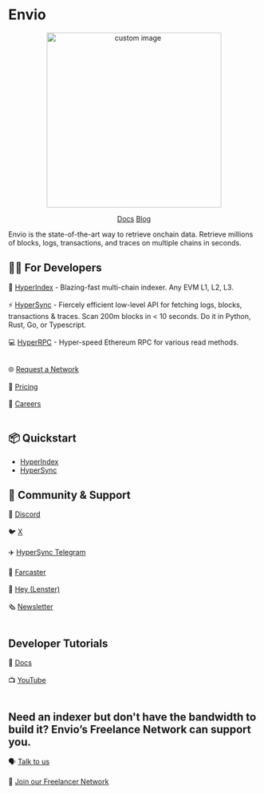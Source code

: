 # Envio
<p align="center">
  <img width="350" src="https://github.com/enviodev/.github/assets/82444671/602e8a3a-0ba7-46fc-b482-d77d016441d6" alt=" custom image"/>
<p align="center">
<a href="https://docs.envio.dev/docs/overview"> Docs</a>
<a href="https://docs.envio.dev/blog"> Blog</a>


Envio is the state-of-the-art way to retrieve onchain data. 
Retrieve millions of blocks, logs, transactions, and traces on multiple chains in seconds. 

## 👩‍💻 For Developers
📖 [HyperIndex](https://docs.envio.dev/docs/HyperIndex/overview) - Blazing-fast multi-chain indexer. Any EVM L1, L2, L3. <br><br>
⚡ [HyperSync](https://docs.envio.dev/docs/HyperSync/overview) - Fiercely efficient low-level API for fetching logs, blocks, transactions & traces. Scan 200m blocks in < 10 seconds. Do it in Python, Rust, Go, or Typescript. <br><br>
💻 [HyperRPC](https://docs.envio.dev/docs/HyperSync/overview-hyperrpc) - Hyper-speed Ethereum RPC for various read methods. <br><br>

🌐 [Request a Network](https://discord.com/invite/fztEvj79m3) <br><br>
💸 [Pricing](https://docs.envio.dev/docs/HyperIndex/hosted-service-billing) <br><br>
👷 [Careers](https://envio-dev.notion.site/Careers-2d40d8ee1ea54ed9ad229bec2e408892) <br><br>


## 📦 Quickstart
- [HyperIndex](https://docs.envio.dev/docs/HyperIndex/contract-import)
- [HyperSync](https://docs.envio.dev/docs/HyperSync/overview)


## 🤝 Community & Support
👾 [Discord](https://discord.com/invite/Q9qt8gZ2fX)  <br><br>
🐦 [X](https://twitter.com/envio_indexer)  <br><br>
✈️ [HyperSync Telegram](https://t.me/+kAIGElzPjApiMjI0)  <br><br>
🏰 [Farcaster](https://warpcast.com/envio)  <br><br>
👋 [Hey (Lenster)](https://hey.xyz/u/envio)  <br><br>
🗞️ [Newsletter](https://envio.beehiiv.com/subscribe?utm_source=envio.beehiiv.com&utm_medium=newsletter&utm_campaign=new-post)  <br><br>

## Developer Tutorials
📖 [Docs](https://docs.envio.dev/docs/HyperIndex/tutorial-op-bridge-deposits)  <br><br>
📺 [YouTube](https://www.youtube.com/@envio_indexer)  <br><br>

## Need an indexer but don't have the bandwidth to build it? Envio’s Freelance Network can support you.
🗣️ [Talk to us](https://discord.com/invite/Q9qt8gZ2fX)  <br><br>
🧠 [Join our Freelancer Network](https://noteforms.com/forms/envio-freelancer-network-u9zqbv)  <br><br>
